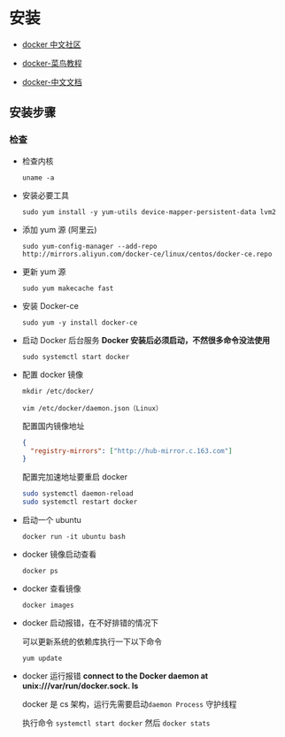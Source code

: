 # 安装

- [docker 中文社区](http://www.docker.org.cn/)

- [docker-菜鸟教程](http://www.runoob.com/docker/docker-tutorial.html)

- [docker-中文文档](http://www.dockerinfo.net/document)

## 安装步骤

### 检查

- 检查内核

  `uname -a`

- 安装必要工具

  `sudo yum install -y yum-utils device-mapper-persistent-data lvm2`

- 添加 yum 源 (阿里云)

  `sudo yum-config-manager --add-repo http://mirrors.aliyun.com/docker-ce/linux/centos/docker-ce.repo`

- 更新 yum 源

  `sudo yum makecache fast`

- 安装 Docker-ce

  `sudo yum -y install docker-ce`

- 启动 Docker 后台服务
  **Docker 安装后必须启动，不然很多命令没法使用**

  `sudo systemctl start docker`

- 配置 docker 镜像

  `mkdir /etc/docker/`

  `vim /etc/docker/daemon.json（Linux）`

  配置国内镜像地址

  ```json
  {
    "registry-mirrors": ["http://hub-mirror.c.163.com"]
  }
  ```

  配置完加速地址要重启 docker

  ```sh
  sudo systemctl daemon-reload
  sudo systemctl restart docker
  ```

- 启动一个 ubuntu

  `docker run -it ubuntu bash`

- docker 镜像启动查看

  `docker ps`

- docker 查看镜像

  `docker images`

- docker 启动报错，在不好排错的情况下

  可以更新系统的依赖库执行一下以下命令

  `yum update`

- docker 运行报错 **connect to the Docker daemon at unix:///var/run/docker.sock. Is**

  docker 是 cs 架构，运行先需要启动`daemon Process` 守护线程

  执行命令 `systemctl start docker` 然后 `docker stats`
